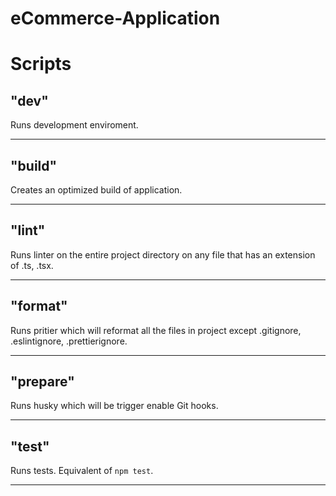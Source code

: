 # eCommerce-Application

# Scripts

## "dev"

Runs development enviroment.

---

## "build"

Creates an optimized build of application.

---

## "lint"

Runs linter on the entire project directory on any file that has an extension of .ts, .tsx.

---

## "format"

Runs pritier which will reformat all the files in project except .gitignore, .eslintignore, .prettierignore.

---

## "prepare"

Runs husky which will be trigger enable Git hooks.

---

## "test"

Runs tests. Equivalent of `npm test`.

---

